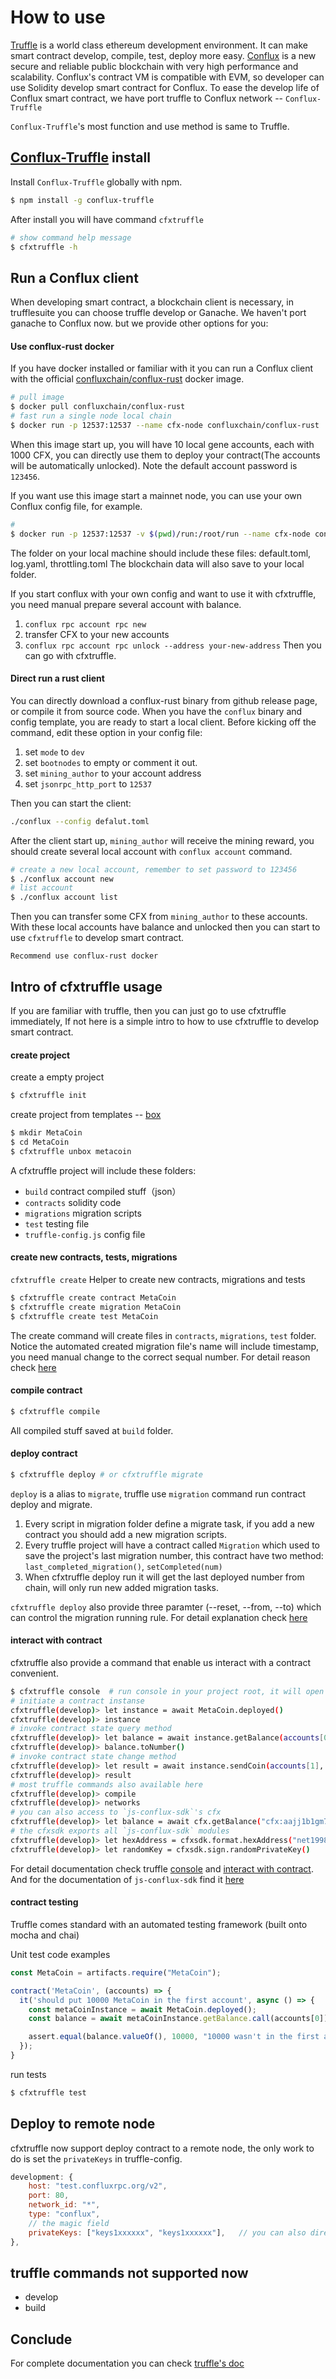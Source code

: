 How to use
===
[Truffle](https://www.trufflesuite.com/) is a world class ethereum development environment. 
It can make smart contract develop, compile, test, deploy more easy.
[Conflux](https://confluxnetwork.org/) is a new secure and reliable public blockchain with very high performance and scalability.
Conflux's contract VM is compatible with EVM, so developer can use Solidity develop smart contract for Conflux.
To ease the develop life of Conflux smart contract, we have port truffle to Conflux network -- `Conflux-Truffle`

`Conflux-Truffle`'s most function and use method is same to Truffle.

## [Conflux-Truffle](https://www.npmjs.com/package/conflux-truffle) install
Install `Conflux-Truffle` globally with npm.

```sh
$ npm install -g conflux-truffle
```
After install you will have command `cfxtruffle`

```sh
# show command help message
$ cfxtruffle -h
```

## Run a Conflux client
When developing smart contract, a blockchain client is necessary, in trufflesuite you can choose truffle develop or Ganache. We haven't port ganache to Conflux now. but we provide other options for you:

#### Use conflux-rust docker
If you have docker installed or familiar with it you can run a Conflux client with the official [confluxchain/conflux-rust](https://hub.docker.com/r/confluxchain/conflux-rust) docker image.

```sh
# pull image
$ docker pull confluxchain/conflux-rust
# fast run a single node local chain
$ docker run -p 12537:12537 --name cfx-node confluxchain/conflux-rust
```
When this image start up, you will have 10 local gene accounts, each with 1000 CFX, you can directly use them to deploy your contract(The accounts will be automatically unlocked).
Note the default account password is `123456`.

If you want use this image start a mainnet node, you can use your own Conflux config file, for example.
```sh
# 
$ docker run -p 12537:12537 -v $(pwd)/run:/root/run --name cfx-node confluxchain/conflux-rust
```
The folder on your local machine should include these files: default.toml, log.yaml, throttling.toml
The blockchain data will also save to your local folder.

If you start conflux with your own config and want to use it with cfxtruffle, you need manual prepare several account with balance.
1. `conflux rpc account rpc new`
2. transfer CFX to your new accounts
3. `conflux rpc account rpc unlock --address your-new-address`
Then you can go with cfxtruffle.


#### Direct run a rust client
You can directly download a conflux-rust binary from github release page, or compile it from source code.
When you have the `conflux` binary and config template, you are ready to start a local client. 
Before kicking off the command, edit these option in your config file:

1. set `mode` to `dev`
2. set `bootnodes` to empty or comment it out.
3. set `mining_author` to your account address
4. set `jsonrpc_http_port` to `12537`

Then you can start the client:

```sh
./conflux --config defalut.toml
```

After the client start up, `mining_author` will receive the mining reward, you should create several local account with `conflux account` command.

```sh
# create a new local account, remember to set password to 123456
$ ./conflux account new
# list account
$ ./conflux account list
```

Then you can transfer some CFX from `mining_author` to these accounts. With these local accounts have balance and unlocked then you can start to use `cfxtruffle` to develop smart contract.

```Recommend use conflux-rust docker```


## Intro of cfxtruffle usage 
If you are familiar with truffle, then you can just go to use cfxtruffle immediately,
If not here is a simple intro to how to use cfxtruffle to develop smart contract.

#### create project
create a empty project
```sh
$ cfxtruffle init 
```
create project from templates -- [box](https://www.trufflesuite.com/boxes)

```sh
$ mkdir MetaCoin
$ cd MetaCoin
$ cfxtruffle unbox metacoin
```

A cfxtruffle project will include these folders:

* `build` contract compiled stuff（json）
* `contracts` solidity code 
* `migrations` migration scripts 
* `test` testing file
* `truffle-config.js` config file

#### create new contracts, tests, migrations

`cfxtruffle create` Helper to create new contracts, migrations and tests

```sh
$ cfxtruffle create contract MetaCoin
$ cfxtruffle create migration MetaCoin
$ cfxtruffle create test MetaCoin
```
The create command will create files in `contracts`, `migrations`, `test` folder.
Notice the automated created migration file's name will include timestamp, you need manual change to the correct sequal number. For detail reason check [here](https://www.trufflesuite.com/docs/truffle/getting-started/running-migrations#migration-files)

#### compile contract

```sh
$ cfxtruffle compile
```
All compiled stuff saved at `build` folder.

#### deploy contract

```sh
$ cfxtruffle deploy # or cfxtruffle migrate
```
`deploy` is a alias to `migrate`, truffle use `migration` command run contract deploy and migrate.

1. Every script in migration folder define a migrate task, if you add a new contract you should add a new migration scripts.
2. Every truffle project will have a contract called `Migration` which used to save the project's last migration number, this contract have two method: `last_completed_migration()`, `setCompleted(num)`
3. When cfxtruffle deploy run it will get the last deployed number from chain, will only run new added migration tasks.

`cfxtruffle deploy` also provide three paramter (--reset, --from, --to) which can control the migration running rule. For detail explanation check [here](https://www.trufflesuite.com/docs/truffle/getting-started/running-migrations)

#### interact with contract

cfxtruffle also provide a command that enable us interact with a contract convenient.

```sh
$ cfxtruffle console  # run console in your project root, it will open a interactive console
# initiate a contract instanse
cfxtruffle(develop)> let instance = await MetaCoin.deployed()
cfxtruffle(develop)> instance
# invoke contract state query method
cfxtruffle(develop)> let balance = await instance.getBalance(accounts[0])
cfxtruffle(develop)> balance.toNumber()
# invoke contract state change method
cfxtruffle(develop)> let result = await instance.sendCoin(accounts[1], 10, {from: accounts[0]})
cfxtruffle(develop)> result
# most truffle commands also available here
cfxtruffle(develop)> compile
cfxtruffle(develop)> networks
# you can also access to `js-conflux-sdk`'s cfx 
cfxtruffle(develop)> let balance = await cfx.getBalance("cfx:aajj1b1gm7k51mhzm80czcx31kwxrm2f6jxvy30mvk")
# the cfxsdk exports all `js-conflux-sdk` modules
cfxtruffle(develop)> let hexAddress = cfxsdk.format.hexAddress("net1998:acfvhx44e92rwhz3t99azed114th4austyjtds73wz")
cfxtruffle(develop)> let randomKey = cfxsdk.sign.randomPrivateKey()
```

For detail documentation check truffle [console](https://www.trufflesuite.com/docs/truffle/getting-started/using-truffle-develop-and-the-console) and [interact with contract](https://www.trufflesuite.com/docs/truffle/getting-started/interacting-with-your-contracts).
And for the documentation of `js-conflux-sdk` find it [here](https://github.com/conflux-chain/js-conflux-sdk)

#### contract testing

Truffle comes standard with an automated testing framework (built onto mocha and chai)

Unit test code examples
```js
const MetaCoin = artifacts.require("MetaCoin");

contract('MetaCoin', (accounts) => {
  it('should put 10000 MetaCoin in the first account', async () => {
    const metaCoinInstance = await MetaCoin.deployed();
    const balance = await metaCoinInstance.getBalance.call(accounts[0]);

    assert.equal(balance.valueOf(), 10000, "10000 wasn't in the first account");
  });
}
```

run tests
```sh
$ cfxtruffle test
```

## Deploy to remote node
cfxtruffle now support deploy contract to a remote node, the only work to do is set the `privateKeys` in truffle-config.

```js
development: {
    host: "test.confluxrpc.org/v2",
    port: 80,
    network_id: "*",
    type: "conflux",
    // the magic field
    privateKeys: ["keys1xxxxxx", "keys1xxxxxx"],   // you can also directly set one key here: privateKeys: "one key"
},
```

## truffle commands not supported now

* develop
* build

## Conclude
For complete documentation you can check [truffle's doc](https://www.trufflesuite.com/docs/truffle/overview)

